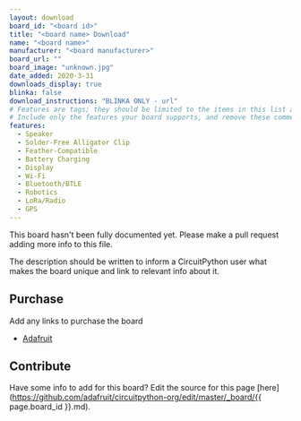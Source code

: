 ```yaml
---
layout: download
board_id: "<board id>"
title: "<board name> Download"
name: "<board name>"
manufacturer: "<board manufacturer>"
board_url: ""
board_image: "unknown.jpg"
date_added: 2020-3-31
downloads_display: true
blinka: false
download_instructions: "BLINKA ONLY - url"
# Features are tags; they should be limited to the items in this list and spelled exactly the same.
# Include only the features your board supports, and remove these comment lines before committing.
features:
  - Speaker
  - Solder-Free Alligator Clip
  - Feather-Compatible
  - Battery Charging
  - Display
  - Wi-Fi
  - Bluetooth/BTLE
  - Robotics
  - LoRa/Radio
  - GPS
---
```


This board hasn't been fully documented yet. Please make a pull request adding more info to this file.

The description should be written to inform a CircuitPython user what makes the board unique and link to relevant info about it.

## Purchase
Add any links to purchase the board
* [Adafruit](https://www.adafruit.com/product/3857)

## Contribute

Have some info to add for this board? Edit the source for this page [here](https://github.com/adafruit/circuitpython-org/edit/master/_board/{{ page.board_id }}.md).

